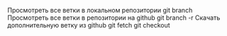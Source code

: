 Просмотреть все ветки в локальном репозитории
git branch
Просмотреть все ветки в репозитории на github
git branch -r
Скачать дополнительную ветку из github
git fetch
git checkout <branch>
